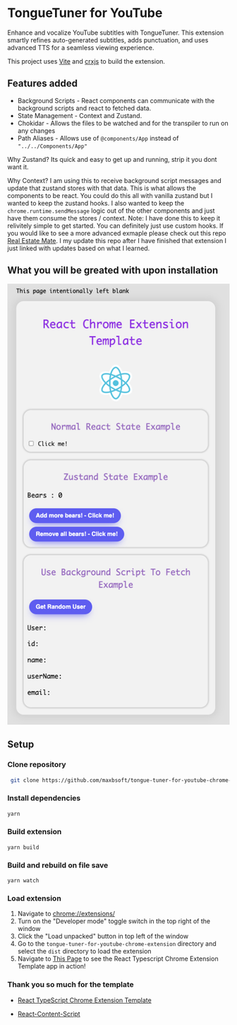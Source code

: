 # TongueTuner for YouTube

Enhance and vocalize YouTube subtitles with TongueTuner. This extension smartly refines auto-generated subtitles, adds punctuation, and uses advanced TTS for a seamless viewing experience.


This project uses [Vite](https://vitejs.dev/) and [crxjs](https://crxjs.dev/vite-plugin) to build the extension.

## Features added

- Background Scripts - React components can communicate with the background scripts and react to fetched data.
- State Management - Context and Zustand.
- Chokidar - Allows the files to be watched and for the transpiler to run on any changes
- Path Aliases - Allows use of `@components/App` instead of `"../../Components/App"`

Why Zustand? Its quick and easy to get up and running, strip it you dont want it.

Why Context? I am using this to receive background script messages and update that zustand stores with that data. This is what allows the components to be react. You could do this all with vanilla zustand but I wanted to keep the zustand hooks. I also wanted to keep the `chrome.runtime.sendMessage` logic out of the other components and just have them consume the stores / context.
Note: I have done this to keep it relivitely simple to get started. You can definitely just use custom hooks. If you would like to see a more advanced exmaple please check out this repo [Real Estate Mate](https://github.com/RickWillcox/Real-Estate-Mate). I my update this repo after I have finished that extension I just linked with updates based on what I learned.

## What you will be greated with upon installation

![Example Page](example-page.png)


## Setup

### Clone repository

```sh
 git clone https://github.com/maxbsoft/tongue-tuner-for-youtube-chrome-extension
```

### Install dependencies

```sh
yarn
```

### Build extension

```
yarn build
```

### Build and rebuild on file save

```
yarn watch
```

### Load extension

1. Navigate to [chrome://extensions/](chrome://extensions/)
1. Turn on the "Developer mode" toggle switch in the top right of the window
1. Click the "Load unpacked" button in top left of the window
1. Go to the `tongue-tuner-for-youtube-chrome-extension` directory and select the `dist` directory to load the extension
1. Navigate to [This Page](https://this-page-intentionally-left-blank.org/) to see the React Typescript Chrome Extension Template app in action!


### Thank you so much for the template 

- [React TypeScript Chrome Extension Template](https://github.com/RickWillcox/react-typescript-chrome-extension-template)

- [React-Content-Script](https://github.com/yosevu/react-content-script)
